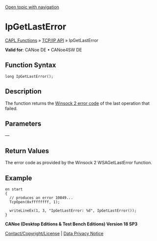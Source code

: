[Open topic with navigation](../../../../../CANoeDEFamily.htm#Topics/CAPLFunctions/TCPIPAPI/Functions/CAPLfunctionIPGetLastError.md)

# IpGetLastError

[CAPL Functions](../../CAPLfunctions.md) » [TCP/IP API](../CAPLfunctionsTCPIPOverview.md) » IpGetLastError

**Valid for**: CANoe DE • CANoe4SW DE

## Function Syntax

```plaintext
long IpGetLastError();
```

## Description

The function returns the [Winsock 2 error code](../CAPLfunctionsTCPIPWinsock2ErrorCodes.md) of the last operation that failed.

## Parameters

—

## Return Values

The error code as provided by the Winsock 2 WSAGetLastError function.

## Example

```plaintext
on start
{
  // produces an error 10049...
  TcpOpen(0xffffffff, 1);

  writeLineEx(1, 3, "IpGetLastError: %d", IpGetLastError());
}
```

**CANoe (Desktop Editions & Test Bench Editions) Version 18 SP3**

[Contact/Copyright/License](../../../Shared/ContactCopyrightLicense.md) | [Data Privacy Notice](https://www.vector.com/int/en/company/get-info/privacy-policy/)

